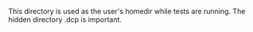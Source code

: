 This directory is used as the user's homedir while tests are running.
The hidden directory .dcp is important.

